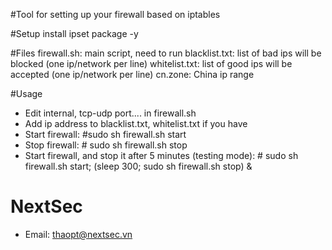 #Tool for setting up your firewall based on iptables

#Setup
install ipset package -y

#Files
firewall.sh: main script, need to run
blacklist.txt: list of bad ips will be blocked (one ip/network per line)
whitelist.txt: list of good ips will be accepted (one ip/network per line)
cn.zone: China ip range

#Usage
- Edit internal, tcp-udp port.... in firewall.sh
- Add ip address to blacklist.txt, whitelist.txt if you have
- Start firewall: #sudo sh firewall.sh start
- Stop firewall: # sudo sh firewall.sh stop
- Start firewall, and stop it after 5 minutes (testing mode): # sudo sh firewall.sh start; (sleep 300; sudo sh firewall.sh stop) &

# NextSec
- Email: thaopt@nextsec.vn